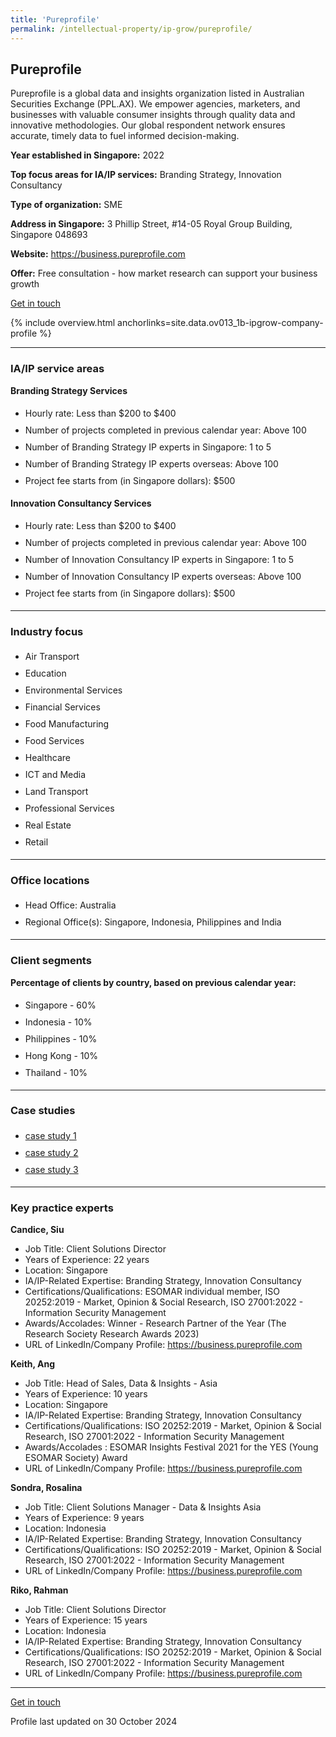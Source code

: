 ```yaml
---
title: 'Pureprofile'
permalink: /intellectual-property/ip-grow/pureprofile/
---
```


## Pureprofile

Pureprofile is a global data and insights organization listed in Australian Securities Exchange (PPL.AX). We empower agencies, marketers, and businesses with valuable consumer insights through quality data and innovative methodologies. Our global respondent network ensures accurate, timely data to fuel informed decision-making.

<b>Year established in Singapore:</b> 2022

<b>Top focus areas for IA/IP services:</b> Branding Strategy, Innovation Consultancy

<b>Type of organization:</b> SME

<b>Address in Singapore:</b> 3 Phillip Street, #14-05 Royal Group Building, Singapore 048693

<b>Website:</b> <a href='https://business.pureprofile.com'>https://business.pureprofile.com</a>

<b>Offer:</b> Free consultation - how market research can support your business growth

<a class='btn' href='https://form.gov.sg/6719c632a9efcc2520c05e27' target='_blank' rel='noopener'>Get in touch</a>

{% include overview.html anchorlinks=site.data.ov013_1b-ipgrow-company-profile %}

---
<a name='ip-related-service-areas'></a>
### IA/IP service areas

**Branding Strategy Services**

<ul>
<li style='line-height: 27px; margin: 0px 0px !important'>Hourly rate:  Less than $200 to $400</li>
<li style='line-height: 27px; margin: 0px 0px !important'>Number of projects completed in previous calendar year: Above 100</li>
<li style='line-height: 27px; margin: 0px 0px !important'>Number of Branding Strategy IP experts in Singapore: 1 to 5</li>
<li style='line-height: 27px; margin: 0px 0px !important'>Number of Branding Strategy IP experts overseas: Above 100</li>
<li style='line-height: 27px; margin: 0px 0px !important'>Project fee starts from (in Singapore dollars):  $500</li>
</ul>

**Innovation Consultancy Services**

<ul>
<li style='line-height: 27px; margin: 0px 0px !important'>Hourly rate:  Less than $200 to $400</li>
<li style='line-height: 27px; margin: 0px 0px !important'>Number of projects completed in previous calendar year: Above 100</li>
<li style='line-height: 27px; margin: 0px 0px !important'>Number of Innovation Consultancy IP experts in Singapore: 1 to 5</li>
<li style='line-height: 27px; margin: 0px 0px !important'>Number of Innovation Consultancy IP experts overseas: Above 100</li>
<li style='line-height: 27px; margin: 0px 0px !important'>Project fee starts from (in Singapore dollars):  $500</li>
</ul>

---
<a name='industry-focus'></a>
### Industry focus

<ul><li style='line-height: 27px; margin: 0px 0px !important'> Air Transport</li><li style='line-height: 27px; margin: 0px 0px !important'>Education</li><li style='line-height: 27px; margin: 0px 0px !important'>Environmental Services</li><li style='line-height: 27px; margin: 0px 0px !important'>Financial Services</li><li style='line-height: 27px; margin: 0px 0px !important'>Food Manufacturing </li><li style='line-height: 27px; margin: 0px 0px !important'>Food Services</li><li style='line-height: 27px; margin: 0px 0px !important'>Healthcare</li><li style='line-height: 27px; margin: 0px 0px !important'>ICT and Media</li><li style='line-height: 27px; margin: 0px 0px !important'>Land Transport</li><li style='line-height: 27px; margin: 0px 0px !important'>Professional Services</li><li style='line-height: 27px; margin: 0px 0px !important'>Real Estate</li><li style='line-height: 27px; margin: 0px 0px !important'>Retail</li></ul>

---
<a name='office-locations'></a>
### Office locations

<ul><li style='line-height: 27px; margin: 0px 0px !important'> Head Office: Australia</li><li style='line-height: 27px; margin: 0px 0px !important'>Regional Office(s): Singapore, Indonesia, Philippines and India</li></ul>

---
<a name='client-segments'></a>
### Client segments

**Percentage of clients by country, based on previous calendar year:**

<ul><li style='line-height: 27px; margin: 0px 0px !important'> Singapore - 60%</li><li style='line-height: 27px; margin: 0px 0px !important'>Indonesia - 10%</li><li style='line-height: 27px; margin: 0px 0px !important'>Philippines - 10%</li><li style='line-height: 27px; margin: 0px 0px !important'>Hong Kong - 10%</li><li style='line-height: 27px; margin: 0px 0px !important'>Thailand - 10%</li></ul>

---
<a name='case-studies'></a>
### Case studies

<ul><li style='line-height: 27px; margin: 0px 0px !important'> <a href="https://business.pureprofile.com/client-success-severo/" target="_blank" rel="noopener">case study 1</a></li><li style='line-height: 27px; margin: 0px 0px !important'><a href="https://business.pureprofile.com/client-success-umami-meats/" target="_blank" rel="noopener">case study 2</a></li><li style='line-height: 27px; margin: 0px 0px !important'><a href="https://business.pureprofile.com/client-success-vitaco-health/" target="_blank" rel="noopener">case study 3</a></li></ul>

---
<a name='key-practice-experts'></a>
### Key practice experts

**Candice, Siu**

- Job Title: Client Solutions Director 
- Years of Experience: 22 years
- Location: Singapore
- IA/IP-Related Expertise: Branding Strategy, Innovation Consultancy
- Certifications/Qualifications: ESOMAR individual member, ISO 20252:2019 - Market, Opinion & Social Research, ISO 27001:2022 - Information Security Management
- Awards/Accolades: Winner - Research Partner of the Year (The Research Society Research Awards 2023)
- URL of LinkedIn/Company Profile: <a href="https://business.pureprofile.com" target="_blank" rel="noopener">https://business.pureprofile.com</a>

**Keith, Ang**

- Job Title: Head of Sales, Data & Insights - Asia
- Years of Experience: 10 years
- Location: Singapore 
- IA/IP-Related Expertise: Branding Strategy, Innovation Consultancy
- Certifications/Qualifications: ISO 20252:2019 - Market, Opinion & Social Research, ISO 27001:2022 - Information Security Management
- Awards/Accolades : ESOMAR Insights Festival 2021 for the YES (Young ESOMAR Society) Award
- URL of LinkedIn/Company Profile: <a href="https://business.pureprofile.com" target="_blank" rel="noopener">https://business.pureprofile.com</a>

**Sondra, Rosalina**

- Job Title: Client Solutions Manager - Data & Insights Asia
- Years of Experience: 9 years
- Location: Indonesia
- IA/IP-Related Expertise: Branding Strategy, Innovation Consultancy
- Certifications/Qualifications: ISO 20252:2019 - Market, Opinion & Social Research, ISO 27001:2022 - Information Security Management
- URL of LinkedIn/Company Profile: 
<a href="https://business.pureprofile.com" target="_blank" rel="noopener">https://business.pureprofile.com</a>  

**Riko, Rahman**

- Job Title: Client Solutions Director
- Years of Experience: 15 years
- Location: Indonesia
- IA/IP-Related Expertise: Branding Strategy, Innovation Consultancy
- Certifications/Qualifications: ISO 20252:2019 - Market, Opinion & Social Research, ISO 27001:2022 - Information Security Management
- URL of LinkedIn/Company Profile: <a href="https://business.pureprofile.com" target="_blank" rel="noopener">https://business.pureprofile.com</a>  


---
<p>
<a class='btn' href='https://form.gov.sg/6719c632a9efcc2520c05e27' target='_blank' rel='noopener'>Get in touch</a>
</p>
Profile last updated on 30 October 2024

